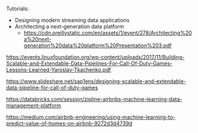 Tutorials:
- Designing modern streaming data applications
- Architecting a next-generation data platform
  * https://cdn.oreillystatic.com/en/assets/1/event/278/Architecting%20a%20next-generation%20data%20platform%20Presentation%203.pdf

https://events.linuxfoundation.org/wp-content/uploads/2017/11/Building-Scalable-and-Extendable-Data-Pipelines-For-Call-Of-Duty-Games-Lessons-Learned-Yaroslav-Tkachenko.pdf

https://www.slideshare.net/sap1ens/designing-scalable-and-extendable-data-pipeline-for-call-of-duty-games

https://databricks.com/session/zipline-airbnbs-machine-learning-data-management-platform

https://medium.com/airbnb-engineering/using-machine-learning-to-predict-value-of-homes-on-airbnb-9272d3d4739d
